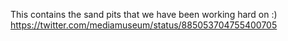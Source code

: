 This contains the sand pits that we have been working hard on :) https://twitter.com/mediamuseum/status/885053704755400705